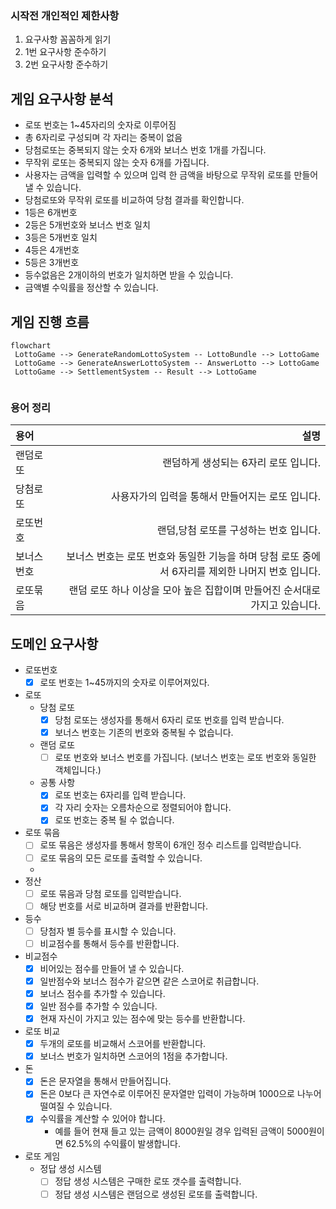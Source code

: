 ### 시작전 개인적인 제한사항

1. 요구사항 꼼꼼하게 읽기
2. 1번 요구사항 준수하기
3. 2번 요구사항 준수하기

## 게임 요구사항 분석

- 로또 번호는 1~45자리의 숫자로 이루어짐
- 총 6자리로 구성되며 각 자리는 중복이 없음
- 당첨로또는 중복되지 않는 숫자 6개와 보너스 번호 1개를 가집니다.
- 무작위 로또는 중복되지 않는 숫자 6개를 가집니다.
- 사용자는 금액을 입력할 수 있으며 입력 한 금액을 바탕으로 무작위 로또를 만들어 낼 수 있습니다.
- 당첨로또와 무작위 로또를 비교하여 당첨 결과를 확인합니다.
- 1등은 6개번호
- 2등은 5개번호와 보너스 번호 일치
- 3등은 5개번호 일치
- 4등은 4개번호
- 5등은 3개번호
- 등수없음은 2개이하의 번호가 일치하면 받을 수 있습니다.
- 금액별 수익률을 정산할 수 있습니다.

## 게임 진행 흐름

```mermaid
flowchart
 LottoGame --> GenerateRandomLottoSystem -- LottoBundle --> LottoGame
 LottoGame --> GenerateAnswerLottoSystem -- AnswerLotto --> LottoGame
 LottoGame --> SettlementSystem -- Result --> LottoGame
 
```

### 용어 정리

| 용어   |                                                        설명 |      
|:-----|----------------------------------------------------------:|
| 랜덤로또 |                                     랜덤하게 생성되는 6자리 로또 입니다. | 
| 당첨로또 |                               사용자가의 입력을 통해서 만들어지는 로또 입니다. | 
| 로또번호 |                                    랜덤,당첨 로또를 구성하는 번호 입니다. | 
| 보너스번호 |  보너스 번호는 로또 번호와 동일한 기능을 하며 당첨 로또 중에서 6자리를 제외한 나머지 번호 입니다. |
| 로또묶음 |               랜덤 로또 하나 이상을 모아 높은 집합이며 만들어진 순서대로 가지고 있습니다. |

## 도메인 요구사항

- 로또번호
    - [x] 로또 번호는 1~45까지의 숫자로 이루어져있다.
- 로또
    - 당첨 로또
        - [x] 당첨 로또는 생성자를 통해서 6자리 로또 번호를 입력 받습니다.
        - [x] 보너스 번호는 기존의 번호와 중복될 수 없습니다.
    - 랜덤 로또
        - [ ] 로또 번호와 보너스 번호를 가집니다. (보너스 번호는 로또 번호와 동일한 객체입니다.)
    - 공통 사항
        - [x] 로또 번호는 6자리를 입력 받습니다.
        - [x] 각 자리 숫자는 오름차순으로 정렬되어야 합니다.
        - [x] 로또 번호는 중복 될 수 없습니다.
- 로또 묶음
    - [ ] 로또 묶음은 생성자를 통해서 항목이 6개인 정수 리스트를 입력받습니다.
    - [ ] 로또 묶음의 모든 로또를 출력할 수 있습니다.
    -
- 정산
    - [ ] 로또 묶음과 당첨 로또를 입력받습니다.
    - [ ] 해당 번호를 서로 비교하며 결과를 반환합니다.
- 등수
    - [ ] 당첨자 별 등수를 표시할 수 있습니다.
    - [ ] 비교점수를 통해서 등수를 반환합니다.
- 비교점수
    - [x] 비어있는 점수를 만들어 낼 수 있습니다.
    - [x] 일반점수와 보너스 점수가 같으면 같은 스코어로 취급합니다.
    - [x] 보너스 점수를 추가할 수 있습니다.
    - [x] 일반 점수를 추가할 수 있습니다.
    - [x] 현재 자신이 가지고 있는 점수에 맞는 등수를 반환합니다.
- 로또 비교
    - [x] 두개의 로또를 비교해서 스코어를 반환합니다.
    - [x] 보너스 번호가 일치하면 스코어의 1점을 추가합니다.

- 돈
    - [X] 돈은 문자열을 통해서 만들어집니다.
    - [X] 돈은 0보다 큰 자연수로 이루어진 문자열만 입력이 가능하며 1000으로 나누어 떨여질 수 있습니다.
    - [X] 수익률을 계산할 수 있어야 합니다.
        - 예를 들어 현재 들고 있는 금액이 8000원일 경우 입력된 금액이 5000원이면 62.5%의 수익률이 발생합니다.
- 로또 게임
    - 정답 생성 시스템
        - [ ] 정답 생성 시스템은 구매한 로또 갯수를 출력합니다.
        - [ ] 정답 생성 시스템은 랜덤으로 생성된 로또를 출력합니다.